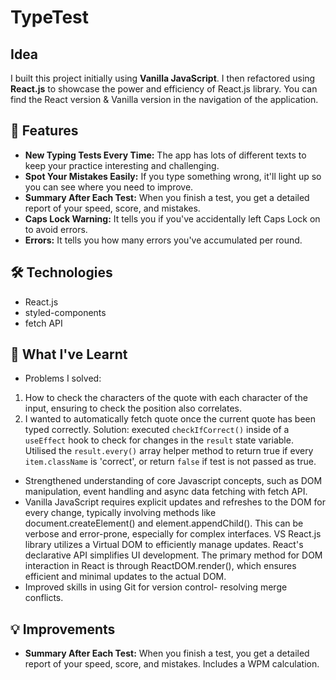 # TypeTest

## Idea

I built this project initially using **Vanilla JavaScript**.
I then refactored using **React.js** to showcase the power and efficiency of React.js library.
You can find the React version & Vanilla version in the navigation of the application.

## 🚀 Features

- **New Typing Tests Every Time:** The app has lots of different texts to keep your practice interesting and challenging.
- **Spot Your Mistakes Easily:** If you type something wrong, it'll light up so you can see where you need to improve.
- **Summary After Each Test:** When you finish a test, you get a detailed report of your speed, score, and mistakes.
- **Caps Lock Warning:** It tells you if you've accidentally left Caps Lock on to avoid errors.
- **Errors:** It tells you how many errors you've accumulated per round.

## 🛠️ Technologies

- React.js
- styled-components
- fetch API

## 📝 What I've Learnt

- Problems I solved:

1. How to check the characters of the quote with each character of the input, ensuring to check the position also correlates.
2. I wanted to automatically fetch quote once the current quote has been typed correctly. Solution: executed `checkIfCorrect()` inside of a `useEffect` hook to check for changes in the `result` state variable. Utilised the `result.every()` array helper method to return true if every `item.className` is 'correct', or return `false` if test is not passed as true.

- Strengthened understanding of core Javascript concepts, such as DOM manipulation, event handling and async data fetching with fetch API.
- Vanilla JavaScript requires explicit updates and refreshes to the DOM for every change, typically involving methods like document.createElement() and element.appendChild(). This can be verbose and error-prone, especially for complex interfaces. VS React.js library utilizes a Virtual DOM to efficiently manage updates. React's declarative API simplifies UI development. The primary method for DOM interaction in React is through ReactDOM.render(), which ensures efficient and minimal updates to the actual DOM.
- Improved skills in using Git for version control- resolving merge conflicts.

## 💡 Improvements

- **Summary After Each Test:** When you finish a test, you get a detailed report of your speed, score, and mistakes. Includes a WPM calculation.
